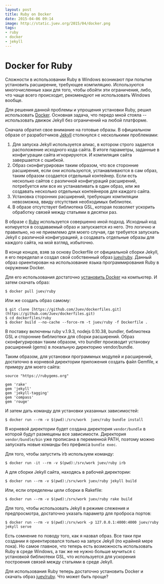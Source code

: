 ```yaml
---
layout: post
title: Ruby on Docker
date: 2015-04-06 09:14
image: http://static.juev.org/2015/04/docker.png
tags:
- ruby
- docker
- jekyll
---
```


# Docker for Ruby

Сложности в использовании Ruby в Windows возникают при попытке установить расширение, требующее компиляцию. Используются многочисленные хаки для того, чтобы обойти эти ограничения, либо, что чаще всего происходит, рекомендуют не использовать Windows вообще.

Для решения данной проблемы и упрощения установки Ruby, решил использовать [Docker](http://www.docker.com "Docker"). Основная задача, что передо мной стояла -- использовать движок Jekyll без ограничений на любой платформе.

Сначала обратил свое внимание на готовые образы. В официальном образе от разработчиков [Jekyll](https://github.com/jekyll/docker "jekyll/jekyll") столкнулся с несколькими проблемами:

1. Для запуска Jekyll используется алиас, в котором строго задается расположение исходного кода сайта. В итоге параметры, заданные в конфигурации сайта игнорируются. И компиляция сайта завершается с ошибкой.
2. Образ сконфигурирован таким образом, что все сторонние расширения, если они используются, устанавливаются в сам образ, таким образом создается отдельный контейнер. Если есть несколько сайтов с различной конфигураций расширений, потребуется или все их устанавливать в один образ, или же создавать несколько отдельных контейнеров для каждого сайта.
3. Установка сторонних расширений, требующих компиляции невозможна, ввиду отсутствия необходимых библиотек.
4. В образе отсутствует библиотека GSL, которая позволяет ускорить обработку связей между статьями в десятки раз.

В образе с [Ruby](https://github.com/docker-library/ruby "Ruby") используется совершенно иной подход. Исходный код копируется в создаваемый образ и запускается из него. Это логично и правильно, но не приемлемо для моего случая, где требуется запускать Jekyll с различной конфигурацией, а создавать отдельные образы для каждого сайта, на мой взгляд, избыточно.

В конце концов, взяв за основу Dockerfile от официальной сборки Jekyll, я его переделал и создал свой собственный образ [juev/ruby](https://github.com/Juev/dockerfiles/tree/master/ruby "juev/ruby"). Данный образ ориентирован на использование языка программирования Ruby в окружении Docker.

Для его использования достаточно [установить Docker](https://docs.docker.com/installation/ "Docker Installation Page") на компьютер. И затем скачать образ:

    $ docker pull juev/ruby

Или же создать образ самому:

    $ git clone [https://github.com/Juev/dockerfiles.git](https://github.com/Juev/dockerfiles.git)
    $ cd dockerfiles/ruby
    $ docker build --no-cache --force-rm -t juev/ruby -f Dockerfile .

В поставку включены ruby v.1.9.3, nodejs 0.10.38, bundler, библиотека GSL и сторонние библиотеки для сборки расширений. Образ сконфигурирован таким образом, что bundler производит установку расширений (gems) в локальную директорию vendor/bundle.

Таким образом, для установки программных модулей и расширений, достаточно в корневой директории приложения создать файл Gemfile, к примеру для моего сайта:

    source "https://rubygems.org"

    gem 'rake'
    gem 'jekyll'
    gem 'jekyll-tagging'
    gem 'compass'
    gem 'rouge'

И затем дать команду для установки указанных зависимостей:

    $ docker run --rm -v $(pwd):/srv/work  juev/ruby bundle install

В корневой директории будет создана директория `vendor/bundle` в которой будут размещены все зависимости. Директория `vendor/bundle/bin` уже прописана в переменной PATH, поэтому можно запускать новые команды без префикса `bundle exec`.

Для того, чтобы запустить irb используем команду:

    $ docker run -it --rm -v $(pwd):/srv/work juev/ruby irb

А для сборки Jekyll сайта, находясь в рабочей директории:

    $ docker run --rm -v $(pwd):/srv/work juev/ruby jekyll build

Или, если определены цели сборки в Rakefile:

    $ docker run --rm -v $(pwd):/srv/work juev/ruby rake build

Для того, чтобы использовать Jekyll в режиме слежения и предпросмотра, достаточно указать параметр для проброса портов:

    $ docker run --rm -v $(pwd):/srv/work -p 127.0.0.1:4000:4000 juev/ruby jekyll serve

Есть сомнение по поводу того, как я назвал образ. Все таки при создании я ориентировался только на запуск Jekyll (по крайней мере пока). Но самое главное, что теперь есть возможность использовать Ruby в среде Windows, а так же не нужно больше мучиться с установкой библиотеки GSL, что используется для ускорения построения связей между статьями в среде Jekyll.

Для использования Ruby теперь достаточно установить Docker и скачать образ [juev/ruby](https://registry.hub.docker.com/u/juev/ruby/ "juev/ruby on HUB Docker"). Что может быть проще?
